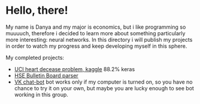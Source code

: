 # Hello, there!

My name is Danya and my major is economics, but i like programming so muuuuch, therefore i decided to learn more about something particularly more interesting: neural networks. In this directory i will publish my projects in order to watch my progress and keep developing myself in this sphere.

My completed projects:

- [UCI heart decease problem, kaggle](https://www.kaggle.com/ronitf/heart-disease-uci) 88.2% keras
- [HSE Bulletin Board parser](https://www.hse.ru/ba/economics/students/)
- [VK chat-bot](https://vk.com/public97121274) bot works only if my computer is turned on, so you have no chance to try it on your own, but maybe you are lucky enough to see bot working in this group.
